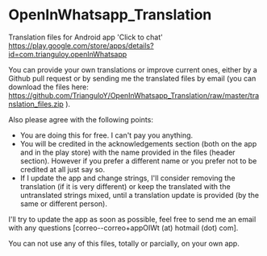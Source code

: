 # OpenInWhatsapp_Translation
Translation files for Android app 'Click to chat' https://play.google.com/store/apps/details?id=com.trianguloy.openInWhatsapp

You can provide your own translations or improve current ones, either by a Github pull request or by sending me the translated files by email (you can download the files here: https://github.com/TrianguloY/OpenInWhatsapp_Translation/raw/master/translation_files.zip ). 

Also please agree with the following points:
- You are doing this for free. I can't pay you anything.
- You will be credited in the acknowledgements section (both on the app and in the play store) with the name provided in the files (header section). However if you prefer a different name or you prefer not to be credited at all just say so.
- If I update the app and change strings, I'll consider removing the translation (if it is very different) or keep the translated with the untranslated strings mixed, until a translation update is provided (by the same or different person).

I'll try to update the app as soon as possible, feel free to send me an email with any questions [correo--correo+appOIWt (at) hotmail (dot) com].

You can not use any of this files, totally or parcially, on your own app.
